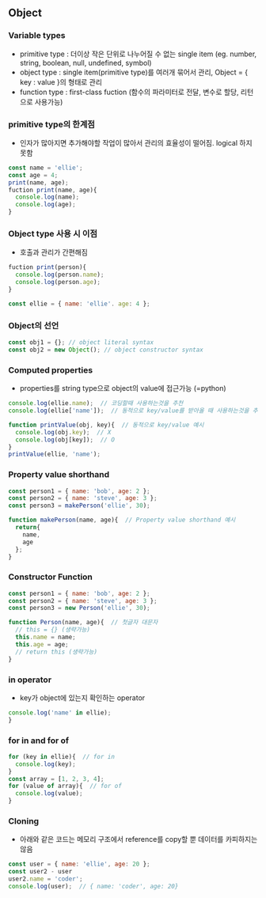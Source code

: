 ## Object
### Variable types
* primitive type : 더이상 작은 단위로 나누어질 수 없는 single item (eg. number, string, boolean, null, undefined, symbol)
* object type : single item(primitive type)를 여러개 묶어서 관리, Object = { key : value }의 형태로 관리
* function type : first-class fuction (함수의 파라미터로 전달, 변수로 할당, 리턴으로 사용가능)

### primitive type의 한계점
* 인자가 많아지면 추가해야할 작업이 많아서 관리의 효율성이 떨어짐. logical 하지 못함

```javascript
const name = 'ellie';
const age = 4;
print(name, age);
fuction print(name, age){
  console.log(name);
  console.log(age);
}
```

### Object type 사용 시 이점
* 호출과 관리가 간편해짐

```javascript
fuction print(person){
  console.log(person.name);
  console.log(person.age);
}

const ellie = { name: 'ellie'. age: 4 };
```

### Object의 선언

```javascript
const obj1 = {}; // object literal syntax
const obj2 = new Object(); // object constructor syntax
```

### Computed properties
* properties를 string type으로 object의 value에 접근가능 (=python)

```javascript
console.log(ellie.name);  // 코딩할때 사용하는것을 추천
console.log(ellie['name']);  // 동적으로 key/value를 받아올 때 사용하는것을 추천
```

```javascript
function printValue(obj, key){  // 동적으로 key/value 예시
  console.log(obj.key);  // X
  console.log(obj[key]);  // O
}
printValue(ellie, 'name');
```

### Property value shorthand
```javascript
const person1 = { name: 'bob', age: 2 };
const person2 = { name: 'steve', age: 3 };
const person3 = makePerson('ellie', 30);

function makePerson(name, age){  // Property value shorthand 예시
  return{
    name,
    age
  };
}
```

### Constructor Function
```javascript
const person1 = { name: 'bob', age: 2 };
const person2 = { name: 'steve', age: 3 };
const person3 = new Person('ellie', 30);

function Person(name, age){  // 첫글자 대문자
  // this = {} (생략가능)
  this.name = name;
  this.age = age;
  // return this (생략가능)
}
```

### in operator
* key가 object에 있는지 확인하는 operator
```javascript
console.log('name' in ellie);
}
```

### for in and for of
```javascript
for (key in ellie){  // for in
  console.log(key);
}
const array = [1, 2, 3, 4];
for (value of array){  // for of
  console.log(value);
}

```

### Cloning
* 아래와 같은 코드는 메모리 구조에서 reference를 copy할 뿐 데이터를 카피하지는 않음
```javascript
const user = { name: 'ellie', age: 20 };
const user2 - user
user2.name = 'coder';
console.log(user);  // { name: 'coder', age: 20}
```

